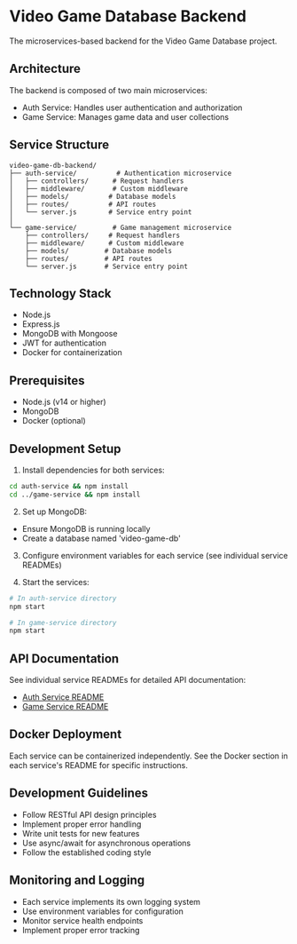 # Video Game Database Backend

The microservices-based backend for the Video Game Database project.

## Architecture

The backend is composed of two main microservices:
- Auth Service: Handles user authentication and authorization
- Game Service: Manages game data and user collections

## Service Structure

```
video-game-db-backend/
├── auth-service/          # Authentication microservice
│   ├── controllers/      # Request handlers
│   ├── middleware/       # Custom middleware
│   ├── models/          # Database models
│   ├── routes/          # API routes
│   └── server.js        # Service entry point
│
└── game-service/         # Game management microservice
    ├── controllers/     # Request handlers
    ├── middleware/      # Custom middleware
    ├── models/         # Database models
    ├── routes/         # API routes
    └── server.js       # Service entry point
```

## Technology Stack

- Node.js
- Express.js
- MongoDB with Mongoose
- JWT for authentication
- Docker for containerization

## Prerequisites

- Node.js (v14 or higher)
- MongoDB
- Docker (optional)

## Development Setup

1. Install dependencies for both services:
```bash
cd auth-service && npm install
cd ../game-service && npm install
```

2. Set up MongoDB:
- Ensure MongoDB is running locally
- Create a database named 'video-game-db'

3. Configure environment variables for each service (see individual service READMEs)

4. Start the services:
```bash
# In auth-service directory
npm start

# In game-service directory
npm start
```

## API Documentation

See individual service READMEs for detailed API documentation:
- [Auth Service README](./auth-service/README.md)
- [Game Service README](./game-service/README.md)

## Docker Deployment

Each service can be containerized independently. See the Docker section in each service's README for specific instructions.

## Development Guidelines

- Follow RESTful API design principles
- Implement proper error handling
- Write unit tests for new features
- Use async/await for asynchronous operations
- Follow the established coding style

## Monitoring and Logging

- Each service implements its own logging system
- Use environment variables for configuration
- Monitor service health endpoints
- Implement proper error tracking

